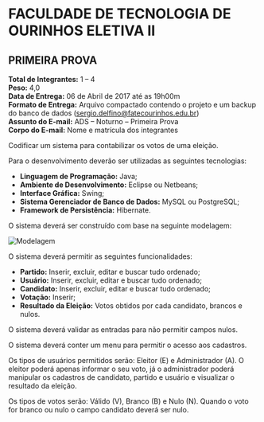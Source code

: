 # FACULDADE DE TECNOLOGIA DE OURINHOS ELETIVA II 
 
## PRIMEIRA PROVA 
 
**Total de Integrantes:** 1 – 4  
**Peso:** 4,0  
**Data de Entrega:** 06 de Abril de 2017 até as 19h00m  
**Formato de Entrega:** Arquivo compactado contendo o projeto e um backup do banco de dados (sergio.delfino@fatecourinhos.edu.br)  
**Assunto do E-mail:** ADS – Noturno – Primeira Prova  
**Corpo do E-mail:** Nome e matrícula dos integrantes   
 
Codificar um sistema para contabilizar os votos de uma eleição. 
 
Para o desenvolvimento deverão ser utilizadas as seguintes tecnologias:

* **Linguagem de Programação:** Java; 
* **Ambiente de Desenvolvimento:** Eclipse ou Netbeans; 
* **Interface Gráfica:** Swing; 
* **Sistema Gerenciador de Banco de Dados:** MySQL ou PostgreSQL;
* **Framework de Persistência:** Hibernate. 
 
O sistema deverá ser construído com base na seguinte modelagem: 

![Modelagem](http://i.imgur.com/FkmYktp.png)

O sistema deverá permitir as seguintes funcionalidades: 
* **Partido:** Inserir, excluir, editar e buscar tudo ordenado;
* **Usuário:** Inserir, excluir, editar e buscar tudo ordenado; 
* **Candidato:** Inserir, excluir, editar e buscar tudo ordenado;
* **Votação:** Inserir; 
* **Resultado da Eleição:** Votos obtidos por cada candidato, brancos e nulos. 
 
O sistema deverá validar as entradas para não permitir campos nulos. 
 
O sistema deverá conter um menu para permitir o acesso aos cadastros.  
 
Os tipos de usuários permitidos serão: Eleitor (E) e Administrador (A). O eleitor poderá apenas informar o seu voto, já o administrador poderá manipular os cadastros de candidato, partido e usuário e visualizar o resultado da eleição. 
 
Os tipos de votos serão: Válido (V), Branco (B) e Nulo (N). Quando o voto for branco ou nulo o campo candidato deverá ser nulo. 
 
 
